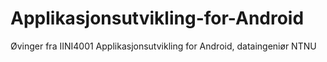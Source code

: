 # Applikasjonsutvikling-for-Android
Øvinger fra IINI4001 Applikasjonsutvikling for Android, dataingeniør NTNU 
